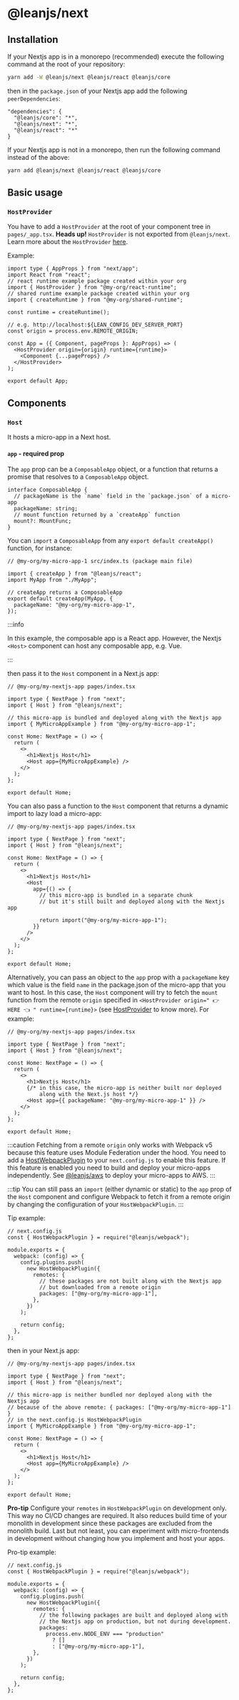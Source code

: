 # @leanjs/next

## Installation

If your Nextjs app is in a monorepo (recommended) execute the following command at the root of your repository:

```sh
yarn add -W @leanjs/next @leanjs/react @leanjs/core
```

then in the `package.json` of your Nextjs app add the following `peerDependencies`:

```
"dependencies": {
  "@leanjs/core": "*",
  "@leanjs/next": "*",
  "@leanjs/react": "*"
}
```

If your Nextjs app is not in a monorepo, then run the following command instead of the above:

```sh
yarn add @leanjs/next @leanjs/react @leanjs/core
```

## Basic usage

### `HostProvider`

You have to add a `HostProvider` at the root of your component tree in `pages/_app.tsx`. **Heads up!** `HostProvider` is not exported from `@leanjs/next`. Learn more about the `HostProvider` [here](/packages/react/#basic-usage).

Example:

```tsx
import type { AppProps } from "next/app";
import React from "react";
// react runtime example package created within your org
import { HostProvider } from "@my-org/react-runtime";
// shared runtime example package created within your org
import { createRuntime } from "@my-org/shared-runtime";

const runtime = createRuntime();

// e.g. http://localhost:${LEAN_CONFIG_DEV_SERVER_PORT}
const origin = process.env.REMOTE_ORIGIN;

const App = ({ Component, pageProps }: AppProps) => (
  <HostProvider origin={origin} runtime={runtime}>
    <Component {...pageProps} />
  </HostProvider>
);

export default App;
```

## Components

### `Host`

It hosts a micro-app in a Next host.

#### `app` - required prop

The `app` prop can be a `ComposableApp` object, or a function that returns a promise that resolves to a `ComposableApp` object.

```tsx
interface ComposableApp {
  // packageName is the `name` field in the `package.json` of a micro-app
  packageName: string;
  // mount function returned by a `createApp` function
  mount?: MountFunc;
}
```

You can `import` a `ComposableApp` from any `export default createApp()` function, for instance:

```tsx
// @my-org/my-micro-app-1 src/index.ts (package main file)

import { createApp } from "@leanjs/react";
import MyApp from "./MyApp";

// createApp returns a ComposableApp
export default createApp(MyApp, {
  packageName: "@my-org/my-micro-app-1",
});
```

:::info

In this example, the composable app is a React app. However, the Nextjs `<Host>` component can host any composable app, e.g. Vue.

:::

then pass it to the `Host` component in a Next.js app:

```tsx
// @my-org/my-nextjs-app pages/index.tsx

import type { NextPage } from "next";
import { Host } from "@leanjs/next";

// this micro-app is bundled and deployed along with the Nextjs app
import { MyMicroAppExample } from "@my-org/my-micro-app-1";

const Home: NextPage = () => {
  return (
    <>
      <h1>Nextjs Host</h1>
      <Host app={MyMicroAppExample} />
    </>
  );
};

export default Home;
```

You can also pass a function to the `Host` component that returns a dynamic import to lazy load a micro-app:

```tsx
// @my-org/my-nextjs-app pages/index.tsx

import type { NextPage } from "next";
import { Host } from "@leanjs/next";

const Home: NextPage = () => {
  return (
    <>
      <h1>Nextjs Host</h1>
      <Host
        app={() => {
          // this micro-app is bundled in a separate chunk
          // but it's still built and deployed along with the Nextjs app

          return import("@my-org/my-micro-app-1");
        }}
      />
    </>
  );
};

export default Home;
```

Alternatively, you can pass an object to the `app` prop with a `packageName` key which value is the field `name` in the package.json of the micro-app that you want to host. In this case, the `Host` component will try to fetch the `mount` function from the remote `origin` specified in `<HostProvider origin=" 👉 HERE 👈 " runtime={runtime}>` (see [HostProvider](#hostprovider) to know more). For example:

```tsx
// @my-org/my-nextjs-app pages/index.tsx

import type { NextPage } from "next";
import { Host } from "@leanjs/next";

const Home: NextPage = () => {
  return (
    <>
      <h1>Nextjs Host</h1>
      {/* in this case, the micro-app is neither built nor deployed
          along with the Next.js host */}
      <Host app={{ packageName: "@my-org/my-micro-app-1" }} />
    </>
  );
};

export default Home;
```

:::caution
Fetching from a remote `origin` only works with Webpack v5 because this feature uses Module Federation under the hood. You need to add a [HostWebpackPlugin](/packages/webpack/#hostwebpackplugin) to your `next.config.js` to enable this feature. If this feature is enabled you need to build and deploy your micro-apps independently. See [@leanjs/aws](/packages/aws/) to deploy your micro-apps to AWS.
:::

:::tip
You can still pass an `import` (either dynamic or static) to the `app` prop of the `Host` component and configure Webpack to fetch it from a remote origin by changing the configuration of your `HostWebpackPlugin`.
:::

Tip example:

```tsx
// next.config.js
const { HostWebpackPlugin } = require("@leanjs/webpack");

module.exports = {
  webpack: (config) => {
    config.plugins.push(
      new HostWebpackPlugin({
        remotes: {
          // these packages are not built along with the Nextjs app
          // but downloaded from a remote origin
          packages: ["@my-org/my-micro-app-1"],
        },
      })
    );

    return config;
  },
};
```

then in your Next.js app:

```tsx
// @my-org/my-nextjs-app pages/index.tsx

import type { NextPage } from "next";
import { Host } from "@leanjs/next";

// this micro-app is neither bundled nor deployed along with the Nextjs app
// because of the above remote: { packages: ["@my-org/my-micro-app-1"] }
// in the next.config.js HostWebpackPlugin
import { MyMicroAppExample } from "@my-org/my-micro-app-1";

const Home: NextPage = () => {
  return (
    <>
      <h1>Nextjs Host</h1>
      <Host app={MyMicroAppExample} />
    </>
  );
};

export default Home;
```

**Pro-tip**
Configure your `remotes` in `HostWebpackPlugin` on development only. This way no CI/CD changes are required. It also reduces build time of your monolith in development since these packages are excluded from the monolith build. Last but not least, you can experiment with micro-frontends in development without changing how you implement and host your apps.

Pro-tip example:

```tsx
// next.config.js
const { HostWebpackPlugin } = require("@leanjs/webpack");

module.exports = {
  webpack: (config) => {
    config.plugins.push(
      new HostWebpackPlugin({
        remotes: {
          // the following packages are built and deployed along with
          // the Nextjs app on production, but not during development.
          packages:
            process.env.NODE_ENV === "production"
              ? []
              : ["@my-org/my-micro-app-1"],
        },
      })
    );

    return config;
  },
};
```
